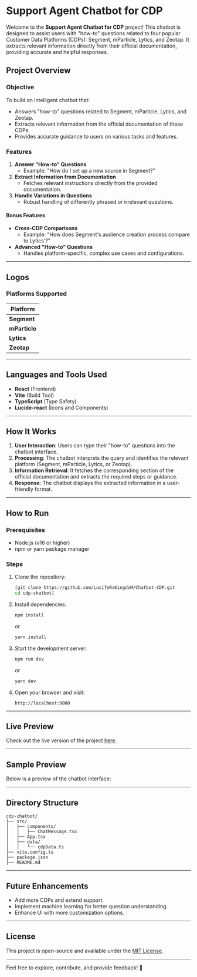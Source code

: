 # Support Agent Chatbot for CDP

Welcome to the **Support Agent Chatbot for CDP** project! This chatbot is designed to assist users with "how-to" questions related to four popular Customer Data Platforms (CDPs): Segment, mParticle, Lytics, and Zeotap. It extracts relevant information directly from their official documentation, providing accurate and helpful responses.

## **Project Overview**

### **Objective**

To build an intelligent chatbot that:

- Answers "how-to" questions related to Segment, mParticle, Lytics, and Zeotap.
- Extracts relevant information from the official documentation of these CDPs.
- Provides accurate guidance to users on various tasks and features.

### **Features**

1. **Answer "How-to" Questions**
   - Example: "How do I set up a new source in Segment?"
2. **Extract Information from Documentation**
   - Fetches relevant instructions directly from the provided documentation.
3. **Handle Variations in Questions**
   - Robust handling of differently phrased or irrelevant questions.

#### **Bonus Features**

- **Cross-CDP Comparisons**
  - Example: "How does Segment's audience creation process compare to Lytics'?"
- **Advanced "How-to" Questions**
  - Handles platform-specific, complex use cases and configurations.

---

## **Logos**

### **Platforms Supported**

| Platform      | 
| ------------- | 
| **Segment**   |      
| **mParticle** |      
| **Lytics**    |      
| **Zeotap**    |   

---

## **Languages and Tools Used**

- **React** (Frontend)
- **Vite** (Build Tool)
- **TypeScript** (Type Safety)
- **Lucide-react** (Icons and Components)

---

## **How It Works**

1. **User Interaction**: Users can type their "how-to" questions into the chatbot interface.
2. **Processing**: The chatbot interprets the query and identifies the relevant platform (Segment, mParticle, Lytics, or Zeotap).
3. **Information Retrieval**: It fetches the corresponding section of the official documentation and extracts the required steps or guidance.
4. **Response**: The chatbot displays the extracted information in a user-friendly format.

---

## **How to Run**

### Prerequisites

- Node.js (v16 or higher)
- npm or yarn package manager

### Steps

1. Clone the repository:
   ```bash
   [git clone https://github.com/LucifeRsKingdoM/Chatbot-CDP.git
   cd cdp-chatbot]
   ```
2. Install dependencies:
   ```bash
   npm install
   ```
   or
   ```bash
   yarn install
   ```
3. Start the development server:
   ```bash
   npm run dev
   ```
   or
   ```bash
   yarn dev
   ```
4. Open your browser and visit:
   ```
   http://localhost:9000
   ```

---

## **Live Preview**

Check out the live version of the project [here]([https://chatbot-cdp-slj7.vercel.app/]).

---

## **Sample Preview**

Below is a preview of the chatbot interface:



---

## **Directory Structure**

```
cdp-chatbot/
├── src/
│   ├── components/
│   │   ├── ChatMessage.tsx
│   ├── App.tsx 
│   ├── data/
│   │   └── cdpData.ts
├── vite.config.ts
├── package.json
├── README.md
```

---

## **Future Enhancements**

- Add more CDPs and extend support.
- Implement machine learning for better question understanding.
- Enhance UI with more customization options.

---

## **License**

This project is open-source and available under the [MIT License](https://opensource.org/licenses/MIT).

---

Feel free to explore, contribute, and provide feedback! 🚀

